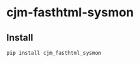# cjm-fasthtml-sysmon


<!-- WARNING: THIS FILE WAS AUTOGENERATED! DO NOT EDIT! -->

## Install

``` bash
pip install cjm_fasthtml_sysmon
```
